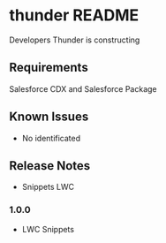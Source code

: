 # thunder README

Developers Thunder is constructing

## Requirements

Salesforce CDX and Salesforce Package 


## Known Issues

- No identificated

## Release Notes

- Snippets LWC

### 1.0.0

- LWC Snippets
